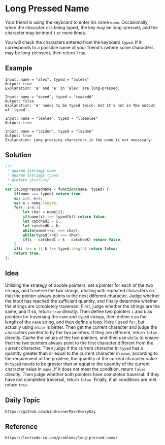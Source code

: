 # Long Pressed Name
Your friend is using the keyboard to enter his name `name`. Occasionally, when the character `c` is being typed, the key may be long-pressed, and the character may be input `1` or more times.

You will check the characters entered from the keyboard `typed`. If it corresponds to a possible name of your friend's (where some characters may be long-pressed), then return `True`.

## Example

```
Input: name = "alex", typed = "aaleex"
Output: true
Explanation: 'a' and 'e' in 'alex' are long-pressed.
```

```
Input: name = "saeed", typed = "ssaaedd"
Output: false
Explanation: 'e' needs to be typed twice, but it's not in the output of 'typed'.
```

```
Input: name = "leelee", typed = "lleeelee"
Output: true
```

```
Input: name = "laiden", typed = "laiden"
Output: true
Explanation: Long pressing characters in the name is not necessary.
```

## Solution

```javascript
/**
 * @param {string} name
 * @param {string} typed
 * @return {boolean}
 */
var isLongPressedName = function(name, typed) {
    if(name === typed) return true;
    var i=0, k=0;
    var n = name.length;
    for(; i<n;){
        let char = name[i];
        if(name[i] !== typed[k]) return false;
        let catchedI = i;
        let catchedK = k;
        while(name[++i] === char);
        while(typed[++k] === char);
        if(i - catchedI > k - catchedK) return false;
    }
    if(i !== n || k !== typed.length) return false;
    return true;
};
```

## Idea
Utilizing the strategy of double pointers, set a pointer for each of the two strings, and traverse the two strings, dealing with repeated characters so that the pointer always points to the next different character. Judge whether the input has reached the sufficient quantity, and finally determine whether the strings are completely traversed. First, judge whether the strings are the same, and if so, return `true` directly. Then define two pointers `i` and `k` as pointers for traversing the `name` and `typed` strings, then define `n` as the length of the `name` string, and then define a loop. Here I used `for`, but actually using `while` is better. Then get the current character and judge the characters pointed to by the two pointers. If they are different, return `false` directly. Cache the values of the two pointers, and then use `while` to ensure that the two pointers always point to the first character different from the current character. Then judge if the current character in `typed` has a quantity greater than or equal to the current character in `name`, according to the requirement of the problem, the quantity of the current character value in `typed` needs to be greater than or equal to the quantity of the current character value in `name`. If it does not meet the condition, return `false` directly. Then judge whether both pointers have completed traversal. If they have not completed traversal, return `false`. Finally, if all conditions are met, return `true`.

## Daily Topic
```
https://github.com/WindrunnerMax/EveryDay
```

## Reference
```
https://leetcode-cn.com/problems/long-pressed-name/
```